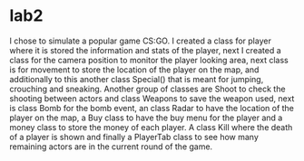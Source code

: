 # lab2
I chose to simulate a popular game CS:GO. I created a class for player where it is stored the information and stats of the player, next I created a class for the camera position to monitor the player looking area, next class is for movement to store the location of the player on the map, and additionally to this another class Special() that is meant for jumping, crouching and sneaking. Another group of classes are Shoot to check the shooting between actors and class Weapons to save the weapon used, next is class Bomb for the bomb event, an class Radar to have the location of the player on the map, a Buy class to have the buy menu for the player and a money class to store the money of each player. A class Kill where the death of a player is shown and finally a PlayerTab class to see how many remaining actors are in the current round of the game.
